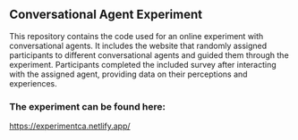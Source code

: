 ## Conversational Agent Experiment

This repository contains the code used for an online experiment with conversational agents. It includes the website that randomly assigned participants to different conversational agents and guided them through the experiment. Participants completed the included survey after interacting with the assigned agent, providing data on their perceptions and experiences.

### The experiment can be found here: 
https://experimentca.netlify.app/
